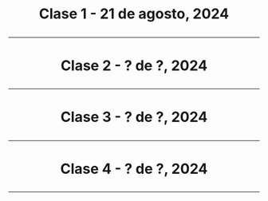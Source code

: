 <h1 align="center">Clase 1 - 21 de agosto, 2024</h1>

##

---

<h1 align="center">Clase 2 - ? de ?, 2024</h1>

##

---

<h1 align="center">Clase 3 - ? de ?, 2024</h1>

##

---

<h1 align="center">Clase 4 - ? de ?, 2024</h1>

##

---
